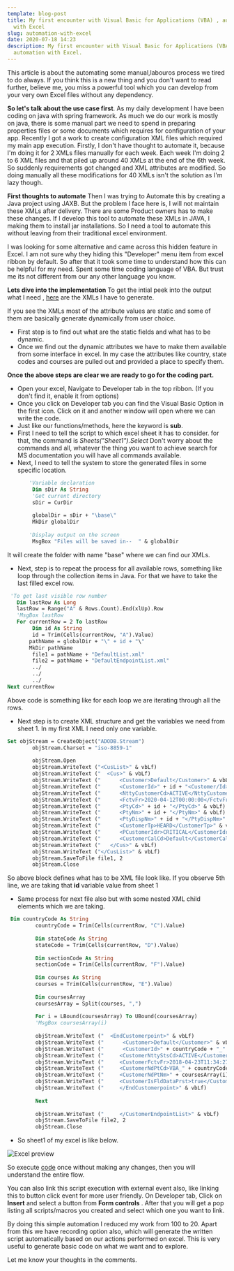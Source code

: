 ```yaml
---
template: blog-post
title: My first encounter with Visual Basic for Applications (VBA) , automation
  with Excel
slug: automation-with-excel
date: 2020-07-18 14:23
description: My first encounter with Visual Basic for Applications (VBA) ,
  automation with Excel.
---
```

 This article is about the automating some manual,labouros process we tired to do always. If you think this is a new thing and you don't want to read further, believe me, you miss a powerful tool which you can develop from your very own Excel files without any dependency.

**So let's talk about the use case first**.
			As my daily development I have been coding on java with spring framework. As much we do our work is mostly on java, there is some manual part we need to spend in preparing properties files or some documents which requires for configuration of your app.  Recently I got a work to  create configuration XML files which required my main app execution.  Firstly, I don't have thought to automate it, because I'm doing it for 2 XMLs files manually for each week. Each week I'm doing 2 to 6 XML files and that piled up around 40 XMLs at the end of the 6th week. So suddenly requirements got changed and XML attributes are modified.  So doing manually all these modifications for 40 XMLs isn't the solution as I'm lazy though.

**First thoughts to automate**
Then I was trying to Automate this by creating a Java project using JAXB. But the problem I face here is, I will not maintain these XMLs after delivery. There are some Product owners has to make these changes. If I develop this tool to automate these XMLs in JAVA, I making them to install jar installations. So I need a tool to automate this without leaving from their traditional excel environment.

I was looking for some alternative and came across this hidden feature in Excel. I am not sure why they hiding this "Developer" menu item from excel ribbon by default. So after that it took some time to understand how this can be helpful for my need. Spent some time coding language of VBA. But trust me its not different from our any other language you know. 

**Lets dive into the implementation**
To get the intial peek into the output what I need , [here](https://github.com/nyalla/attachments/tree/master/generation) are the XMLs I have to generate.

If you see the XMLs most of the attribute values are static and some of them are basically generate dynamically from user choice.  

 - First step is to find out what are the static fields and what has to be dynamic.
 - Once we find out the dynamic attributes we have to make them available from some interface in excel.
In my case the attributes like country, state codes and courses are pulled out and provided a place to specify them.

**Once the above steps are clear we are ready to go for the coding part.** 

 - Open your excel, Navigate to Developer tab in the top ribbon. (If you don't find it, enable it from options)
 - Once you click on Developer tab you can find the Visual Basic Option in the first icon. Click on it and another window will open where we can write the code.
 - Just like our functions/methods, here the keyword is **sub**. 
 - First I need to tell the script to which excel sheet it has to consider. for that, the command is *Sheets("Sheet1").Select*
 Don't worry about the commands and all, whatever the thing you want to achieve search for MS documentation you will have all commands available.
 - Next, I need to tell the system to store the generated files in some specific location. 
```vb
       'Variable declaration
        Dim sDir As String
        'Get current directory
        sDir = CurDir
        
        globalDir = sDir + "\base\"
        MkDir globalDir
                
       'Display output on the screen
        MsgBox "Files will be saved in--  " & globalDir  
``` 
It will create the folder with name "base" where we can find our XMLs.

 - Next, step is to repeat the process for all available rows, something like loop through the collection items in Java. For that we have to take the last filled excel row.

 ```vb
  'To get last visible row number
    Dim lastRow As Long
    lastRow = Range("A" & Rows.Count).End(xlUp).Row
    'MsgBox lastRow
    For currentRow = 2 To lastRow
         Dim id As String
         id = Trim(Cells(currentRow, "A").Value) 
        pathName = globalDir + "\" + id + "\"
        MkDir pathName
         file1 = pathName + "DefaultList.xml"
         file2 = pathName + "DefaultEndpointList.xml"
         ../
         ../
         ../
Next currentRow
 ```  
Above code is something like for each loop we are iterating through all the rows.

 - Next step is to create XML structure and get the variables we need from sheet 1. In my first XML I need only one variable. 
 ```vb
Set objStream = CreateObject("ADODB.Stream")
         objStream.Charset = "iso-8859-1"
         
         objStream.Open
         objStream.WriteText ("<CusList>" & vbLf)
         objStream.WriteText ("  <Cus>" & vbLf)
         objStream.WriteText ("      <Customer>Default</Customer>" & vbLf)
         objStream.WriteText ("      <CustomerId>" + id + "<Customer/Id>" & vbLf)
         objStream.WriteText ("      <NttyCustomerCd>ACTIVE</NttyCustomerCd>" & vbLf)
         objStream.WriteText ("      <FctvFr>2020-04-12T00:00:00</FctvFr>" & vbLf)
         objStream.WriteText ("      <PtyCd>" + id + "</PtyCd>" & vbLf)
         objStream.WriteText ("      <PtyNm>" + id + "</PtyNm>" & vbLf)
         objStream.WriteText ("      <PtyDispNm>" + id + "</PtyDispNm>" & vbLf)
         objStream.WriteText ("      <CustomerTp>HEARD</CustomerTp>" & vbLf)
         objStream.WriteText ("      <PCustomerIdr>CRITICAL</CustomerIdr>" & vbLf)
         objStream.WriteText ("      <CustomerCalCd>Default</CustomerCalCd>" & vbLf)
         objStream.WriteText ("   </Cus>" & vbLf)
         objStream.WriteText ("</CusList>" & vbLf)
         objStream.SaveToFile file1, 2
         objStream.Close
```
So above block defines what has to be XML file look like. If you observe 5th  line, we are taking that **id** variable value from sheet 1  

 - Same process for next file also but with some nested XML child elements which we are taking.
```vb
 Dim countryCode As String
         countryCode = Trim(Cells(currentRow, "C").Value)
         
         Dim stateCode As String
         stateCode = Trim(Cells(currentRow, "D").Value)
         
         Dim sectionCode As String
         sectionCode = Trim(Cells(currentRow, "F").Value)
         
         Dim courses As String
         courses = Trim(Cells(currentRow, "E").Value)
         
         Dim coursesArray
         coursesArray = Split(courses, ",")
         
         For i = LBound(coursesArray) To UBound(coursesArray)
         'MsgBox coursesArray(i)
         
         objStream.WriteText ("  <EndCustomerpoint>" & vbLf)
         objStream.WriteText ("      <Customer>Default</Customer>" & vbLf)
         objStream.WriteText ("      <CustomerId>" + countryCode + "_" + stateCode + "_" + coursesArray(i) + "_" + sectionCode + "</CustomerId>" & vbLf)
         objStream.WriteText ("     <CustomerNttyStsCd>ACTIVE</CustomerNttyStsCd>" & vbLf)
         objStream.WriteText ("     <CustomerFctvFr>2018-04-23T11:34:27.548</CustomerFctvFr>" & vbLf)
         objStream.WriteText ("     <CustomerNdPtCd>VBA_" + countryCode + "_" + stateCode + "_" + coursesArray(i) + "_" + sectionCode + "_Flow</CustomerNdPtCd>" & vbLf)
         objStream.WriteText ("     <CustomerNdPtNm>" + coursesArray(i) + " " + sectionCode + "</CustomerNdPtNm>" & vbLf)
         objStream.WriteText ("     <CustomerIsFldDataPrst>true</CustomerIsFldDataPrst>" & vbLf)
         objStream.WriteText ("     </EndCustomerpoint>" & vbLf)
         
         Next
         
         objStream.WriteText ("     </CustomerEndpointList>" & vbLf)
         objStream.SaveToFile file2, 2
         objStream.Close
```

 - So sheet1 of my excel is like below.
 
![Excel preview](/assets/automation-with-excel-1.png "Sequence Diagram for usecase 1")


So execute  [code](https://raw.githubusercontent.com/nyalla/attachments/master/generation/xml_scripts.vba) once without making any changes, then you will understand the entire flow.

You can also link this script execution with external event also, like linking this to button click event for more user friendly. 
On Developer tab, Click on **Insert**  and select a button from **Form controls** .
After that you will get a pop listing all scripts/macros you created and select which one you want to link.

By doing this simple automation I reduced my work from 100 to 20. Apart from this we have recording option also, which will generate the written script automatically based on our actions performed on excel. This is very useful to generate basic code on what we want and to explore. 

Let me know your thoughts in the comments.
